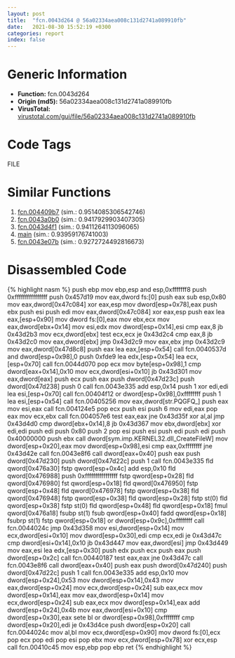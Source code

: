 ```yaml
---
layout: post
title:  "fcn.0043d264 @ 56a02334aea008c131d2741a089910fb"
date:   2021-08-30 15:52:19 +0300
categories: report
index: false
---
```


# Generic Information
- **Function:** fcn.0043d264
- **Origin (md5):** 56a02334aea008c131d2741a089910fb
- **VirusTotal:** [virustotal.com/gui/file/56a02334aea008c131d2741a089910fb][virustotal_ref]

# Code Tags
<span class="tag" id="FILE">FILE</span>


# Similar Functions

1. [fcn.004409b7][similar_1_ref] (sim.: 0.9514085306542746)
2. [fcn.0043a0b0][similar_2_ref] (sim.: 0.9417929903407305)
3. [fcn.0043d4f1][similar_3_ref] (sim.: 0.9411264113096065)
4. [main][similar_4_ref] (sim.: 0.93959176741003)
5. [fcn.0043e07b][similar_5_ref] (sim.: 0.9272724492816673)


# Disassembled Code

{% highlight nasm %}
push ebp
mov ebp,esp
and esp,0xfffffff8
push 0xffffffffffffffff
push 0x457d19
mov eax,dword fs:[0]
push eax
sub esp,0x80
mov eax,dword[0x47c084]
xor eax,esp
mov dword[esp+0x78],eax
push ebx
push esi
push edi
mov eax,dword[0x47c084]
xor eax,esp
push eax
lea eax,[esp+0x90]
mov dword fs:[0],eax
mov ebx,ecx
mov eax,dword[ebx+0x14]
mov esi,edx
mov dword[esp+0x14],esi
cmp eax,8
jb 0x43d2b3
mov ecx,dword[ebx]
test ecx,ecx
je 0x43d2c4
cmp eax,8
jb 0x43d2c0
mov eax,dword[ebx]
jmp 0x43d2c9
mov eax,ebx
jmp 0x43d2c9
mov eax,dword[0x47d8c8]
push eax
lea eax,[esp+0x54]
call fcn.0040537d
and dword[esp+0x98],0
push 0xfde9
lea edx,[esp+0x54]
lea ecx,[esp+0x70]
call fcn.0044d070
pop ecx
mov byte[esp+0x98],1
cmp dword[eax+0x14],0x10
mov ecx,dword[esi+0x10]
jb 0x43d301
mov eax,dword[eax]
push ecx
push eax
push dword[0x47d23c]
push dword[0x47d238]
push 0
call fcn.0043e335
add esp,0x14
push 1
xor edi,edi
lea esi,[esp+0x70]
call fcn.00404f12
or dword[esp+0x98],0xffffffff
push 1
lea esi,[esp+0x54]
call fcn.00405256
mov eax,dword[str.PQGFQ_]
push eax
mov esi,eax
call fcn.004124e5
pop ecx
push esi
push 6
mov edi,eax
pop eax
mov ecx,ebx
call fcn.004057e6
test eax,eax
jne 0x43d35f
xor al,al
jmp 0x43d4d0
cmp dword[ebx+0x14],8
jb 0x43d367
mov ebx,dword[ebx]
xor edi,edi
push edi
push 0x80
push 2
pop esi
push esi
push edi
push edi
push 0x40000000
push ebx
call dword[sym.imp.KERNEL32.dll_CreateFileW]
mov dword[esp+0x20],eax
mov dword[esp+0x98],esi
cmp eax,0xffffffff
jne 0x43d42e
call fcn.0043e8f6
call dword[eax+0x40]
push eax
push dword[0x47d230]
push dword[0x47d22c]
push 1
call fcn.0043e335
fld qword[0x476a30]
fstp qword[esp+0x4c]
add esp,0x10
fld qword[0x476988]
push 0xffffffffffffffff
fstp qword[esp+0x28]
fld qword[0x476980]
fst qword[esp+0x18]
fld qword[0x476950]
fstp qword[esp+0x48]
fld qword[0x476978]
fstp qword[esp+0x38]
fld qword[0x476948]
fstp qword[esp+0x38]
fld qword[esp+0x28]
fstp st(0)
fld qword[esp+0x38]
fstp st(0)
fld qword[esp+0x48]
fld qword[esp+0x18]
fmul qword[0x476a18]
fsubp st(1)
fsub qword[esp+0x40]
fadd qword[esp+0x18]
fsubrp st(1)
fstp qword[esp+0x18]
or dword[esp+0x9c],0xffffffff
call fcn.0044024c
jmp 0x43d358
mov esi,dword[esp+0x14]
mov ecx,dword[esi+0x10]
mov dword[esp+0x30],edi
cmp ecx,edi
je 0x43d47c
cmp dword[esi+0x14],0x10
jb 0x43d447
mov eax,dword[esi]
jmp 0x43d449
mov eax,esi
lea edx,[esp+0x30]
push edx
push ecx
push eax
push dword[esp+0x2c]
call fcn.00440187
test eax,eax
jne 0x43d47c
call fcn.0043e8f6
call dword[eax+0x40]
push eax
push dword[0x47d240]
push dword[0x47d22c]
push 1
call fcn.0043e335
add esp,0x10
mov dword[esp+0x24],0x53
mov dword[esp+0x14],0x43
mov eax,dword[esp+0x24]
mov ecx,dword[esp+0x24]
sub eax,ecx
mov dword[esp+0x14],eax
mov eax,dword[esp+0x14]
mov ecx,dword[esp+0x24]
sub eax,ecx
mov dword[esp+0x14],eax
add dword[esp+0x24],0x4b
mov eax,dword[esi+0x10]
cmp dword[esp+0x30],eax
sete bl
or dword[esp+0x98],0xffffffff
cmp dword[esp+0x20],edi
je 0x43d4ce
push dword[esp+0x20]
call fcn.0044024c
mov al,bl
mov ecx,dword[esp+0x90]
mov dword fs:[0],ecx
pop ecx
pop edi
pop esi
pop ebx
mov ecx,dword[esp+0x78]
xor ecx,esp
call fcn.00410c45
mov esp,ebp
pop ebp
ret
{% endhighlight %}


[similar_1_ref]: /report/fcn.004409b7@20a93604f17ee6f3c2aa7b1f7a497fcf
[similar_2_ref]: /report/fcn.0043a0b0@e16f74a2849182d98050864255e902f8
[similar_3_ref]: /report/fcn.0043d4f1@56a02334aea008c131d2741a089910fb
[similar_4_ref]: /report/main@418e0921f3a9bd4f5bc0dcc59623b5a1
[similar_5_ref]: /report/fcn.0043e07b@505be53c36227b94e2fcc406f247f6e5
[virustotal_ref]: https://www.virustotal.com/gui/file/56a02334aea008c131d2741a089910fb